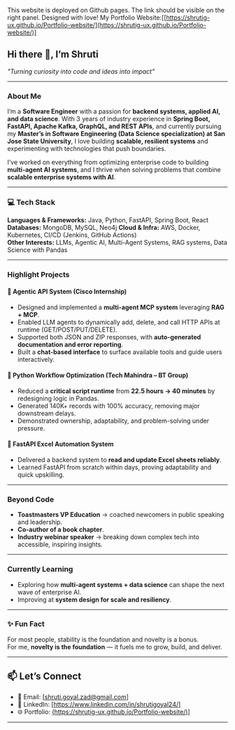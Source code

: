 This website is deployed on Github pages. The link should be visible on the right panel.
Designed with love! My Portfolio Website:[[https://shrutig-ux.github.io/Portfolio-website/](https://shrutig-ux.github.io/Portfolio-website/)]



## Hi there 👋, I’m Shruti  

*"Turning curiosity into code and ideas into impact"*  

---

###  About Me  
I’m a **Software Engineer** with a passion for **backend systems, applied AI, and data science**. With 3 years of industry experience in **Spring Boot, FastAPI, Apache Kafka, GraphQL, and REST APIs**, and currently pursuing my **Master’s in Software Engineering (Data Science specialization) at San Jose State University**, I love building **scalable, resilient systems** and experimenting with technologies that push boundaries.  

I’ve worked on everything from optimizing enterprise code to building **multi-agent AI systems**, and I thrive when solving problems that combine **scalable enterprise systems with AI**.  

---

### 💻 Tech Stack  
**Languages & Frameworks:** Java, Python, FastAPI, Spring Boot, React 
**Databases:**  MongoDB, MySQL, Neo4j
**Cloud & Infra:** AWS, Docker, Kubernetes, CI/CD (Jenkins, GitHub Actions)  
**Other Interests:** LLMs, Agentic AI, Multi-Agent Systems, RAG systems, Data Science with Pandas  

---

### Highlight Projects  

#### 🔹 Agentic API System (Cisco Internship)  
- Designed and implemented a **multi-agent MCP system** leveraging **RAG + MCP**.  
- Enabled LLM agents to dynamically add, delete, and call HTTP APIs at runtime (GET/POST/PUT/DELETE).  
- Supported both JSON and ZIP responses, with **auto-generated documentation and error reporting**.  
- Built a **chat-based interface** to surface available tools and guide users interactively.  

#### 🔹 Python Workflow Optimization (Tech Mahindra – BT Group)  
- Reduced a **critical script runtime** from **22.5 hours → 40 minutes** by redesigning logic in Pandas.  
- Generated 140K+ records with 100% accuracy, removing major downstream delays.  
- Demonstrated ownership, adaptability, and problem-solving under pressure.  

#### 🔹 FastAPI Excel Automation System  
- Delivered a backend system to **read and update Excel sheets reliably**.  
- Learned FastAPI from scratch within days, proving adaptability and quick upskilling.  

---

### Beyond Code  
- **Toastmasters VP Education** → coached newcomers in public speaking and leadership.  
- **Co-author of a book chapter**.  
- **Industry webinar speaker** → breaking down complex tech into accessible, inspiring insights.  

---

### Currently Learning  
- Exploring how **multi-agent systems + data science** can shape the next wave of enterprise AI.  
- Improving at **system design for scale and resiliency**.  

---

### ✨ Fun Fact  
For most people, stability is the foundation and novelty is a bonus.  
For me, **novelty is the foundation** — it fuels me to grow, build, and deliver.  

---

## 📫 Let’s Connect  
- 📧 Email: [shruti.goyal.zad@gmail.com]  
- 💼 LinkedIn: [https://www.linkedin.com/in/shrutigoyal24/]  
- 🌐 Portfolio: [(https://shrutig-ux.github.io/Portfolio-website/)](https://shrutig-ux.github.io/Portfolio-website/)]  

---
